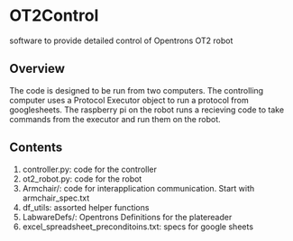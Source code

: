 # OT2Control
software to provide detailed control of Opentrons OT2 robot
## Overview  
The code is designed to be run from two computers. The controlling computer uses a 
Protocol Executor object to run a protocol from googlesheets. The raspberry pi on the robot runs 
a recieving code to take commands from the executor and run them on the robot.
## Contents  
1. controller.py: code for the controller  
2. ot2\_robot.py: code for the robot  
3. Armchair/: code for interapplication communication. Start with armchair\_spec.txt  
4. df\_utils: assorted helper functions  
5. LabwareDefs/: Opentrons Definitions for the platereader  
6. excel\_spreadsheet\_preconditoins.txt: specs for google sheets  
